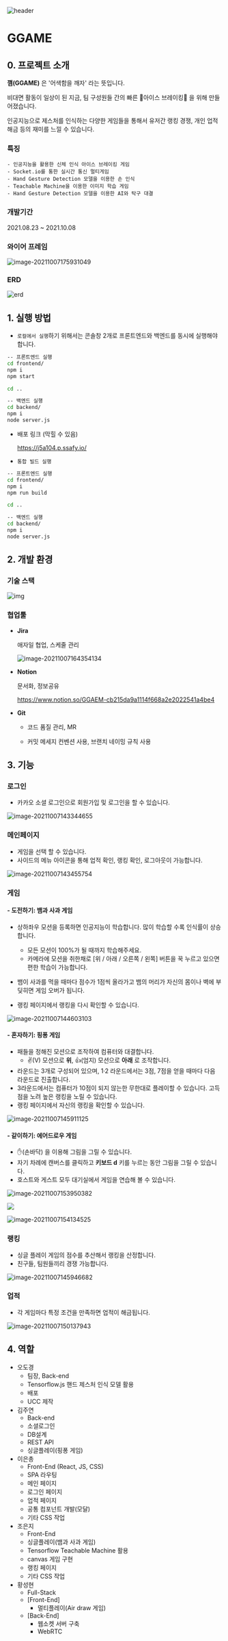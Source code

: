 ![header](https://capsule-render.vercel.app/api?type=waving&color=auto&height=250&section=header&text=GGAME&fontSize=70&animation=fadeIn&fontAlignY=38&desc=어색한%20분위기를%20깨자&descAlignY=51&descAlign=62)

# GGAME

## 0. 프로젝트 소개

**깸(GGAME)** 은 '어색함을 깨자' 라는 뜻입니다.

비대면 활동이 일상이 된 지금, 팀 구성원들 간의 빠른 🧊아이스 브레이킹🧊 을 위해 만들어졌습니다.

인공지능으로 제스처를 인식하는 다양한 게임들을 통해서 유저간 랭킹 경쟁, 개인 업적 해금 등의 재미를 느낄 수 있습니다.

### 특징

```
- 인공지능을 활용한 신체 인식 아이스 브레이킹 게임
- Socket.io를 통한 실시간 통신 멀티게임 
- Hand Gesture Detection 모델을 이용한 손 인식
- Teachable Machine을 이용한 이미지 학습 게임
- Hand Gesture Detection 모델을 이용한 AI와 탁구 대결
```

### 개발기간

2021.08.23 ~ 2021.10.08

### 와이어 프레임

![image-20211007175931049](README.assets/image-20211007175931049.png)

### ERD

![erd](README.assets/erd.png)



## 1. 실행 방법

- `로컬에서 실행`하기 위해서는 콘솔창 2개로 프론트엔드와 백엔드를 동시에 실행해야 합니다.

``` bash
-- 프론트엔드 실행
cd frontend/
npm i
npm start

cd ..

-- 백엔드 실행
cd backend/
npm i
node server.js
```

- 배포 링크 (막힐 수 있음)

  https://j5a104.p.ssafy.io/
  
- `통합 빌드 실행`

``` bash
-- 프론트엔드 실행
cd frontend/
npm i
npm run build

cd ..

-- 백엔드 실행
cd backend/
npm i
node server.js
```



## 2. 개발 환경

### 기술 스택

![img](https://cdn.discordapp.com/attachments/879577592984928291/895203376596406292/-.jpg)

### 협업툴

- **Jira** 

  애자일 협업, 스케줄 관리

  ![image-20211007164354134](README.assets/image-20211007164354134.png)

- **Notion** 

  문서화, 정보공유

  https://www.notion.so/GGAEM-cb215da9a1114f668a2e2022541a4be4

- **Git** 

  - 코드 품질 관리, MR

  - 커밋 메세지 컨벤션 사용, 브랜치 네이밍 규칙 사용

## 3. 기능

### 로그인

- 카카오 소셜 로그인으로 회원가입 및 로그인을 할 수 있습니다.

![image-20211007143344655](README.assets/image-20211007143344655.png)

### 메인페이지

- 게임을 선택 할 수 있습니다.
-  사이드의 메뉴 아이콘을 통해 업적 확인, 랭킹 확인, 로그아웃이 가능합니다.

![image-20211007143455754](README.assets/image-20211007143455754.png)

### 게임

#### - 도전하기: 뱀과 사과 게임

- 상하좌우 모션을 등록하면 인공지능이 학습합니다. 많이 학습할 수록 인식률이 상승합니다.
  - 모든 모션이 100%가 될 때까지 학습해주세요.
  - 카메라에 모션을 취한채로 [위 / 아래 / 오른쪽 / 왼쪽] 버튼을 꾹 누르고 있으면 편한 학습이 가능합니다.

- 뱀이 사과를 먹을 때마다 점수가 1점씩 올라가고 뱀의 머리가 자신의 몸이나 벽에 부딪히면 게임 오버가 됩니다.

- 랭킹 페이지에서 랭킹을 다시 확인할 수 있습니다.

![image-20211007144603103](README.assets/image-20211007144603103.png)

#### - 혼자하기: 핑퐁 게임

- 패들을 정해진 모션으로 조작하여 컴퓨터와 대결합니다.
  - ✌(V) 모션으로 **위**, 👍(엄지) 모션으로 **아래** 로 조작합니다.
- 라운드는 3개로 구성되어 있으며, 1·2 라운드에서는 3점, 7점을 얻을 때마다 다음 라운드로 진출합니다. 
- 3라운드에서는 컴퓨터가 10점이 되지 않는한 무한대로 플레이할 수 있습니다. 고득점을 노려 높은 랭킹을 노릴 수 있습니다.
- 랭킹 페이지에서 자신의 랭킹을 확인할 수 있습니다.

![image-20211007145911125](README.assets/image-20211007145911125.png)

#### - 같이하기: 에어드로우 게임

- ✋(손바닥) 을 이용해 그림을 그릴 수 있습니다.
- 자기 차례에 캔버스를 클릭하고 **키보드 d** 키를 누르는 동안 그림을 그릴 수 있습니다.
- 호스트와 게스트 모두 대기실에서 게임을 연습해 볼 수 있습니다.



![image-20211007153950382](README.assets/image-20211007153950382.png)

![](https://cdn.discordapp.com/attachments/879577592984928290/895600313120215050/Oct-07-2021_18-15-43.gif)

![image-20211007154134525](README.assets/image-20211007154134525.png)

### 랭킹

- 싱글 플레이 게임의 점수를 추산해서 랭킹을 산정합니다.
- 친구들, 팀원들끼리 경쟁 가능합니다.

![image-20211007145946682](README.assets/image-20211007145946682.png)

### 업적

- 각 게임마다 특정 조건을 만족하면 업적이 해금됩니다.

![image-20211007150137943](README.assets/image-20211007150137943.png)

## 4. 역할

- 오도경
  - 팀장, Back-end
  - Tensorflow.js 핸드 제스처 인식 모델 활용
  - 배포
  - UCC 제작
- 김주연
  - Back-end
  - 소셜로그인
  - DB설계
  - REST API
  - 싱글플레이(핑퐁 게임)
- 이은총
  - Front-End (React, JS, CSS)
  - SPA 라우팅
  - 메인 페이지
  - 로그인 페이지
  - 업적 페이지
  - 공통 컴포넌트 개발(모달)
  - 기타 CSS 작업
- 조은지
  - Front-End
  - 싱글플레이(뱀과 사과 게임)
  - Tensorflow Teachable Machine 활용
  - canvas 게임 구현
  - 랭킹 페이지
  - 기타 CSS 작업
- 황성현
  - Full-Stack
  - [Front-End] 
    - 멀티플레이(Air draw 게임)
  - [Back-End] 
    - 웹소켓 서버 구축 
    - WebRTC 

